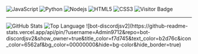 ![JavaScript](https://img.shields.io/badge/-JavaScript-black?style=flat-square&logo=javascript)
![Python](https://img.shields.io/badge/-Python-black?style=flat-square&logo=Python)
![Nodejs](https://img.shields.io/badge/-Nodejs-black?style=flat-square&logo=Node.js)
![HTML5](https://img.shields.io/badge/-HTML5-E34F26?style=flat-square&logo=html5&logoColor=white)
![CSS3](https://img.shields.io/badge/-CSS3-1572B6?style=flat-square&logo=css)
![Visitor Badge](https://visitor-badge.laobi.icu/badge?page_id=Admin9712)
<hr>
<img alt = "GitHub Stats" src="https://github-readme-stats.vercel.app/api?username=Admin9712&show_icons=true&hide=issues&icon_color=000000&hide_border=true&title_color=5391FE&text_color=555">
<img alt = "Top Language" src="https://github-readme-stats.vercel.app/api/top-langs/?username=Admin9712&hide=html,&hide_border=true&title_color=5391FE&text_color=555">
![bot-discordjsv2](https://github-readme-stats.vercel.app/api/pin/?username=Admin9712&repo=bot-discordjsv2&show_owner=true&title_color=f7d745&text_color=b2d76c&icon_color=6562af&bg_color=00000000&hide=bg-color&hide_border=true)
